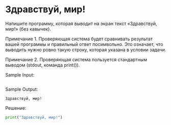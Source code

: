 # Здравствуй, мир!

Напишите программу, которая выводит на экран текст «Здравствуй, мир!» (без кавычек).

Примечание 1. Проверяющая система будет сравнивать результат вашей программы и правильный ответ посимвольно. Это означает, что выводить нужно ровно такую строку, которая указана в условии задачи.

Примечание 2. Проверяющая система пользуется стандартным выводом (stdout, команда print()).

Sample Input:
```

```

Sample Output:
```
Здравствуй, мир!

```

Решение:
```python
print("Здравствуй, мир!")

```
